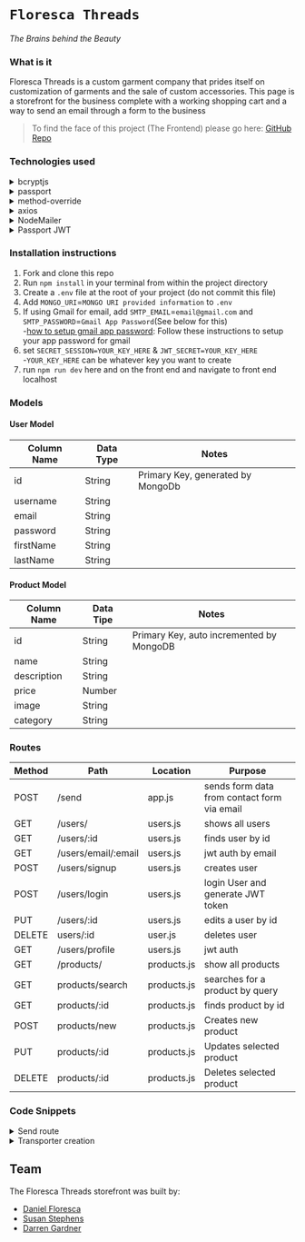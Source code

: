 # **`Floresca Threads`**  
*The Brains behind the Beauty*
<br /> 

### What is it
Floresca Threads is a custom garment company that prides itself on customization of garments and the sale of custom accessories. This page is a storefront for the business complete with a working shopping cart and a way to send an email through a form to the business  
> To find the face of this project (The Frontend) please go here: [GitHub Repo](https://github.com/dfloresca/FlorescaThreadsFront)
### Technologies used
<details> 
<summary>bcryptjs </summary>  

[bcryptjs](https://www.npmjs.com/package/bcryptjs): A library to help you hash passwords. 
</details>  
<details> 
<summary>passport </summary>

[passport](https://www.passportjs.org/docs/): Passport is authentication middleware for Node.js. It is designed to do one thing authenticate requests. There are over 500+ strategies used to authenticate a user; however, we will be using one - *passport-local* Passport is authentication middleware for Node. It is designed to serve a singular purpose: authenticate requests
</details>  
<details> 
<summary>method-override </summary>

[method-override](https://github.com/expressjs/method-override): Lets you use HTTP verbs such as PUT or DELETE in places where the client doesn't support it.
</details>  
<details> 
<summary>axios </summary>

[axios](https://axios-http.com/docs/intro): a promise-based HTTP Client for node.js and the browser. It is isomorphic (= it can run in the browser and nodejs with the same codebase). On the server-side it uses the native node.js http module, while on the client (browser) it uses XMLHttpRequests.
</details>  
<details> 
<summary>NodeMailer </summary>

[nodemailer](https://nodemailer.com/): Node.js module that allows for easy email sending. Used in the project to take data from a form and send an email
</details>  
<details> 
<summary>Passport JWT </summary>

[passport-jwt](https://www.passportjs.org/packages/passport-jwt/): A passport strategy for authenticating with a JSON Web Token
</details>  

### Installation instructions
1. Fork and clone this repo
2. Run `npm install` in your terminal from within the project directory
3. Create a `.env` file at the root of your project (do not commit this file)
4. Add `MONGO_URI`=`MONGO URI provided information` to `.env`
5. If using Gmail for email, add `SMTP_EMAIL`=`email@gmail.com` and `SMTP_PASSWORD`=`Gmail App Password`(See below for this)  
   -[how to setup gmail app password](https://support.google.com/mail/answer/185833?hl=en): Follow these instructions to setup your app password for gmail
6. set `SECRET_SESSION=YOUR_KEY_HERE` & `JWT_SECRET=YOUR_KEY_HERE`  
   -`YOUR_KEY_HERE` can be whatever key you want to create
7. run `npm run dev` here and on the front end and navigate to front end localhost
### Models
#### User Model
| Column Name | Data Type | Notes |
| ---         |    ---     |   ---   |
| id          | String   | Primary Key, generated by MongoDb |
| username    | String    |  |
| email       | String    |  |
| password    | String    |  |
| firstName   | String    |  |
| lastName    | String    |  |
#### Product Model
| Column Name | Data Tipe | Notes|
| ---         |    ---      |   ---   |
| id        | String   | Primary Key, auto incremented by MongoDB |
| name      | String    |  |
| description| String    |  |
| price     | Number   |  |
| image     | String   |  |
| category  | String   |  |
### Routes
| Method | Path | Location | Purpose |
| ------ | ---------------- | -------------- | ------------------- |
| POST | /send | app.js | sends form data from contact form via email |
| GET | /users/ | users.js | shows all users |
| GET | /users/:id | users.js | finds user by id |
| GET | /users/email/:email | users.js | jwt auth by email |
| POST | /users/signup | users.js | creates user |
| POST | /users/login | users.js | login User and generate JWT token |
| PUT | /users/:id | users.js | edits a user by id |
| DELETE | users/:id | user.js | deletes user |
| GET | /users/profile | users.js | jwt auth |
| GET | /products/ | products.js | show all products |
| GET | products/search | products.js | searches for a product by query |
| GET | products/:id | products.js | finds product by id |
| POST | products/new | products.js | Creates new product |
| PUT | products/:id | products.js | Updates selected product |
| DELETE | products/:id | products.js | Deletes selected product |


### Code Snippets
<details> 
<summary> Send route </summary>

The post route to send an email in the app.js folder within the htmo section you are able to change the format that the email takes. If you make changes here make sure they match the changes to the form on the front end so that the email can be sent correctly.
```JavaScript
app.post('/send', (req, res) => {
    try {
        console.log(req.body)
        const mailOptions = {
            from: req.body.email, //sender address
            to: 'floresca.threads@gmail.com', // list of receivers
            subject: req.body.subject, // Subject Line
            html: `
            <p>You have a new contact request. </p>
            <h3>Contact Details</h3>
            <ul>
            <li>Name: ${req.body.name}</li>
            <li>Email: ${req.body.email}</li>
            <li>Subject: ${req.body.subject}</li>
            <li>Message: ${req.body.message}</li>
            </ul>
            `
        }
        console.log(`mailOptions ${mailOptions}`)
        transporter.sendMail(mailOptions, function (err, info) {
            console.log('inside the send process')
            if (err) {
                console.error(`there was an error==> ${err}`)
                res.status(500).send({
                    success: false,
                    message: 'Something went wrong. Try again later'
                });
            } else {
                console.log("sent")
                res.send({
                    success: true,
                    message: 'Thanks for contacting us. We will get back to you shortly'
                });
            }
        });
    } catch (error) {
        console.log(`there is an error => ${error}`);
        res.status(500).send({
            success: false,
            message: 'Something went wrong. Try again later'
        });
    }
})
```
</details>
<details> 
<summary> Transporter creation </summary> 

code creating transporter function for sending message
```JavaScript
const nodemailer = require('nodemailer');
const dotenv = require('dotenv');
dotenv.config();

const transporter = nodemailer.createTransport({
    service: "gmail",
    user: "smtp.gmail.com",
    port: 465,
    secure:true,
    auth: {
        type: "login",
        user: process.env.SMTP_EMAIL, // email to send from
        pass: process.env.SMTP_PASSWORD  // password for the above email
    }
});


module.exports = transporter
```
</details>

## Team
The Floresca Threads storefront was built by:  
- [Daniel Floresca](https://github.com/dfloresca)  
- [Susan Stephens](https://github.com/Nimsey)  
- [Darren Gardner](https://github.com/DGWonKanobi)


